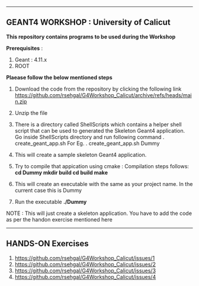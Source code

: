 --------------------------------------------------
GEANT4 WORKSHOP : University of Calicut
--------------------------------------------------

**This repository contains programs to be used during the Workshop**

**Prerequisites** : 
1) Geant :  4.11.x
2) ROOT

**Plaease follow the below mentioned steps**
1) Download the code from the repository by clicking the following link
   https://github.com/rsehgal/G4Workshop_Calicut/archive/refs/heads/main.zip

2) Unzip the file
 
3) There is a directory called ShellScripts which contains a helper shell script that can be used to generated the Skeleton Geant4 application.
   Go inside ShellScripts directory and run following command
   . create_geant_app.sh <projectName>
   For Eg.
   . create_geant_app.sh Dummy

4) This will create a sample skeleton Geant4 application.

5) Try to compile that appication using cmake : Compilation steps follows:
   **cd Dummy
   mkdir build
   cd build
   make**

6) This will create an executable with the same as your project name.
   In the current case this is Dummy

7) Run the executable
   **./Dummy**

NOTE : This will just create a skeleton application. You have to add the code as per the handon exercise mentioned here 

------------------------------
HANDS-ON Exercises
------------------------------

1) https://github.com/rsehgal/G4Workshop_Calicut/issues/1
2) https://github.com/rsehgal/G4Workshop_Calicut/issues/2
3) https://github.com/rsehgal/G4Workshop_Calicut/issues/3
4) https://github.com/rsehgal/G4Workshop_Calicut/issues/4


   
